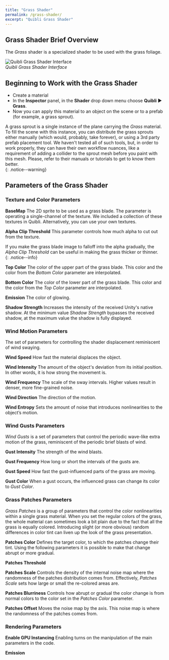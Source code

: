 ```yaml
---
title: "Grass Shader"
permalink: /grass-shader/
excerpt: "Quibli Grass Shader"
---
```


## Grass Shader Brief Overview

The _Grass_ shader is a specialized shader to be used with the grass foliage. 

![Quibli Grass Shader Interface](/quibli-doc/assets/images/manual_images/quibli_grass_shader_interface.png)  
*Quibli Grass Shader Interface*


## Beginning to Work with the Grass Shader

  * Create a material
  * In the **Inspector** panel, in the **Shader** drop down menu choose **Quibli** ▶︎ **Grass**.  
  * Now you can apply this material to an object on the scene or to a prefab (for example, a grass sprout). 

A grass sprout is a single instance of the plane carrying the _Grass_ material. To fill the scene with this instance, you can distribute the grass sprouts either manually (which would, probably, take forever), or using a 3rd party prefab placement tool. We haven't tested all of such tools, but, in order to work properly, they can have their own workflow nuances, like a requirement of adding a collider to the sprout mesh before you paint with this mesh. Please, refer to their manuals or tutorials to get to know them better.  
{: .notice--warning}

## Parameters of the Grass Shader

### Texture and Color Parameters

**BaseMap** The 2D sprite to be used as a grass blade. The parameter is operating a single-channel of the texture. We included a collection of these textures in Quibli. Alternatively, you can use your own textures.    

**Alpha Clip Threshold** This parameter controls how much alpha to cut out from the texture. 

If you make the grass blade image to falloff into the alpha gradually, the _Alpha Clip Threshold_ can be useful in making the grass thicker or thinner.  
{: .notice--info}

**Top Color** The color of the upper part of the grass blade. This color and the color from the _Bottom Color_ parameter are interpolated.  

**Bottom Color** The color of the lower part of the grass blade. This color and the color from the _Top Color_ parameter are interpolated.  

**Emission** The color of glowing.   

**Shadow Strength** Increases the intensity of the received Unity's native shadow. At the minimum value _Shadow Strength_ bypasses the received shadow, at the maximum value the shadow is fully displayed.   

### Wind Motion Parameters

The set of parameters for controlling the shader displacement reminiscent of wind swaying.  

**Wind Speed** How fast the material displaces the object.  

**Wind Intensity** The amount of the object's deviation from its initial position. In other words, it is how strong the movement is.  

**Wind Frequency** The scale of the sway intervals. Higher values result in denser, more fine-grained noise.  

**Wind Direction** The direction of the motion.  

**Wind Entropy** Sets the amount of noise that introduces nonlinearities to the object’s motion.  

### Wind Gusts Parameters

_Wind Gusts_ is a set of parameters that control the periodic wave-like extra motion of the grass, reminiscent of the periodic brief blasts of wind.  

**Gust Intensity** The strength of the wind blasts.  

**Gust Frequency** How long or short the intervals of the gusts are.  

**Gust Speed**  How fast the gust-influenced parts of the grass are moving.  

**Gust Color**  When a gust occurs, the influenced grass can change its color to _Gust Color_.

### Grass Patches Parameters

_Grass Patches_ is a group of parameters that control the color nonlinearities within a single grass material. When you set the regular colors of the grass, the whole material can sometimes look a bit plain due to the fact that all the grass is equally colored. Introducing slight (or more obvious) random differences in color tint can liven up the look of the grass presentation.  

**Patches Color** Defines the target color, to which the patches change their tint. Using the following parameters it is possible to make that change abrupt or more gradual.  

**Patches Threshold**

**Patches Scale** Controls the density of the internal noise map where the randomness of the patches distribution comes from. Effectively, _Patches Scale_ sets how large or small the re-colored areas are.  

**Patches Blurriness** Controls how abrupt or gradual the color change is from normal colors to the color set in the _Patches Color_ parameter.

**Patches Offset** Moves the noise map by the axis. This noise map is where the randomness of the patches comes from.  

### Rendering Parameters

**Enable GPU Instancing** Enabling turns on the manipulation of the main parameters in the code.  

**Emission**
